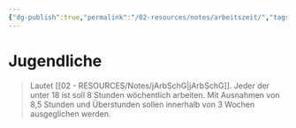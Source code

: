 ```yaml
---
{"dg-publish":true,"permalink":"/02-resources/notes/arbeitszeit/","tags":["#jArbSchG"],"noteIcon":"","updated":"2025-07-12T13:31:41.287+02:00"}
---
```


# Jugendliche
>Lautet [[02 - RESOURCES/Notes/jArbSchG\|jArbSchG]]. Jeder der unter 18 ist soll 8 Stunden wöchentlich arbeiten.
>Mit Ausnahmen von 8,5 Stunden und Überstunden sollen innerhalb von 3 Wochen ausgeglichen werden.